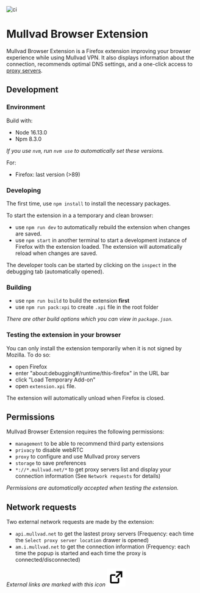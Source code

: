 ![ci](https://github.com/mullvad/browser-extension/actions/workflows/ci.yml/badge.svg)

# Mullvad Browser Extension

Mullvad Browser Extension is a Firefox extension improving your browser experience while using
Mullvad VPN. It also displays information about the connection, recommends optimal DNS settings, and
a one-click access to [proxy servers](https://mullvad.net/en/help/socks5-proxy/).

## Development

### **Environment**

Build with:

- Node 16.13.0
- Npm 8.3.0

_If you use `nvm`, run `nvm use` to automatically set these versions._

For:

- Firefox: last version (>89)

### **Developing**

The first time, use `npm install` to install the necessary packages.

To start the extension in a a temporary and clean browser:

- use `npm run dev` to automatically rebuild the extension when changes are saved.
- use `npm start` in another terminal to start a development instance of Firefox with the extension
  loaded. The extension will automatically reload when changes are saved.

The developer tools can be started by clicking on the `inspect` in the debugging tab (automatically
opened).

### **Building**

- use `npm run build` to build the extension **first**
- use `npm run pack:xpi` to create `.xpi` file in the root folder

_There are other build options which you can view in `package.json`._

### **Testing the extension in your browser**

You can only install the extension temporarily when it is not signed by Mozilla. To do so:

- open Firefox
- enter "about:debugging#/runtime/this-firefox" in the URL bar
- click "Load Temporary Add-on"
- open `extension.xpi` file.

The extension will automatically unload when Firefox is closed.

## Permissions

Mullvad Browser Extension requires the following permissions:

- `management` to be able to recommend third party extensions
- `privacy` to disable webRTC
- `proxy` to configure and use Mullvad proxy servers
- `storage` to save preferences
- `*://*.mullvad.net/*` to get proxy servers list and display your connection information (See
  `Network requests` for details)

_Permissions are automatically accepted when testing the extension._

## Network requests

Two external network requests are made by the extension:

- `api.mullvad.net` to get the lastest proxy servers (Frequency: each time the
  `Select proxy server location` drawer is opened)
- `am.i.mullvad.net` to get the connection information (Frequency: each time the popup is started
  and each time the proxy is connected/disconnected)

_External links are marked with this icon_
![External Link icon](https://github.com/feathericon/feathericon/blob/master/src/svg/link-external.svg)
